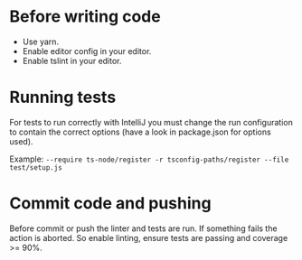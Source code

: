 # Before writing code

- Use yarn.
- Enable editor config in your editor.
- Enable tslint in your editor.

# Running tests

For tests to run correctly with IntelliJ you must change the run configuration 
to contain the correct options (have a look in package.json for options used).

Example: `--require ts-node/register -r tsconfig-paths/register --file test/setup.js`

# Commit code and pushing

Before commit or push the linter and tests are run. If something fails the action is aborted.
So enable linting, ensure tests are passing and coverage >= 90%.
